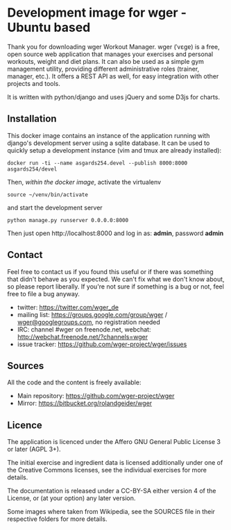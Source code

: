 Development image for wger - Ubuntu based
=========================================
Thank you for downloading wger Workout Manager. wger (ˈvɛɡɐ) is a free, open
source web application that manages your exercises and personal workouts, weight
and diet plans. It can also be used as a simple gym management utility, providing
different administrative roles (trainer, manager, etc.). It offers a REST API
as well, for easy integration with other projects and tools.

It is written with python/django and uses jQuery and some D3js for charts.

Installation
------------

This docker image contains an instance of the application running with django's
development server using a sqlite database. It can be used to quickly setup a
development instance (vim and tmux are already installed):

```docker run -ti --name asgards254.devel --publish 8000:8000 asgards254/devel```

Then, *within the docker image*, activate the virtualenv

```source ~/venv/bin/activate```

and start the development server

```python manage.py runserver 0.0.0.0:8000```

Then just open http://localhost:8000 and log in as: **admin**, password **admin**

Contact
-------

Feel free to contact us if you found this useful or if there was something that
didn't behave as you expected. We can't fix what we don't know about, so please
report liberally. If you're not sure if something is a bug or not, feel free to
file a bug anyway.

* twitter: https://twitter.com/wger_de
* mailing list: https://groups.google.com/group/wger / wger@googlegroups.com, no registration needed
* IRC: channel #wger on freenode.net, webchat: http://webchat.freenode.net/?channels=wger
* issue tracker: https://github.com/wger-project/wger/issues

Sources
-------

All the code and the content is freely available:

* Main repository: https://github.com/wger-project/wger
* Mirror: https://bitbucket.org/rolandgeider/wger

Licence
-------

The application is licenced under the Affero GNU General Public License 3 or
later (AGPL 3+).

The initial exercise and ingredient data is licensed additionally under one of
the Creative Commons licenses, see the individual exercises for more details.

The documentation is released under a CC-BY-SA either version 4 of the License,
or (at your option) any later version.

Some images where taken from Wikipedia, see the SOURCES file in their respective
folders for more details.
